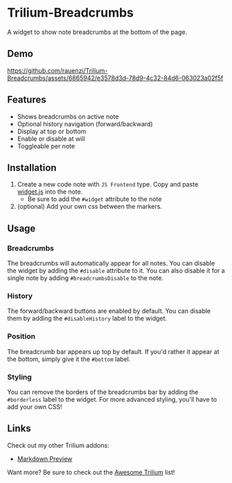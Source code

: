 # Trilium-Breadcrumbs

A widget to show note breadcrumbs at the bottom of the page.

## Demo

https://github.com/rauenzi/Trilium-Breadcrumbs/assets/6865942/e3578d3d-78d9-4c32-84d6-063023a02f5f


## Features

- Shows breadcrumbs on active note
- Optional history navigation (forward/backward)
- Display at top or bottom
- Enable or disable at will
- Toggleable per note

## Installation

1. Create a new code note with `JS Frontend` type. Copy and paste [widget.js](https://github.com/rauenzi/Trilium-Breadcrumbs/blob/main/src/widget.js) into the note.
    - Be sure to add the `#widget` attribute to the note
1. (optional) Add your own css between the markers.

## Usage

### Breadcrumbs

The breadcrumbs will automatically appear for all notes. You can disable the widget by adding the `#disable` attribute to it. You can also disable it for a single note by adding `#breadcrumbsDisable` to the note.

### History

The forward/backward buttons are enabled by default. You can disable them by adding the `#disableHistory` label to the widget.

### Position

The breadcrumb bar appears up top by default. If you'd rather it appear at the bottom, simply give it the `#bottom` label.

### Styling

You can remove the borders of the breadcrumbs bar by adding the `#borderless` label to the widget. For more advanced styling, you'll have to add your own CSS!


## Links

Check out my other Trilium addons:
- [Markdown Preview](https://github.com/rauenzi/Trilium-MarkdownPreview)

Want more? Be sure to check out the [Awesome Trilium](https://github.com/Nriver/awesome-trilium) list!